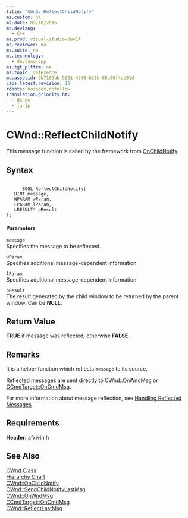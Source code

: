 ```yaml
---
title: "CWnd::ReflectChildNotify"
ms.custom: na
ms.date: 09/18/2016
ms.devlang: 
  - C++
ms.prod: visual-studio-dev14
ms.reviewer: na
ms.suite: na
ms.technology: 
  - devlang-cpp
ms.tgt_pltfrm: na
ms.topic: reference
ms.assetid: 9b7109ab-9201-4390-b23b-65a00f4ae91d
caps.latest.revision: 12
robots: noindex,nofollow
translation.priority.ht: 
  - de-de
  - ja-jp
---
```

# CWnd::ReflectChildNotify
This message function is called by the framework from [OnChildNotify](../vs140/CWnd--OnChildNotify.md).  
  
## Syntax  
  
```  
  
      BOOL ReflectChildNotify(  
   UINT message,  
   WPARAM wParam,  
   LPARAM lParam,  
   LRESULT* pResult   
);  
```  
  
#### Parameters  
 `message`  
 Specifies the message to be reflected.  
  
 `wParam`  
 Specifies additional message-dependent information.  
  
 `lParam`  
 Specifies additional message-dependent information.  
  
 `pResult`  
 The result generated by the child window to be returned by the parent window. Can be **NULL**.  
  
## Return Value  
 **TRUE** if message was reflected; otherwise **FALSE**.  
  
## Remarks  
 It is a helper function which reflects `message` to its source.  
  
 Reflected messages are sent directly to [CWnd::OnWndMsg](../vs140/CWnd--OnWndMsg.md) or [CCmdTarget::OnCmdMsg](../vs140/CCmdTarget--OnCmdMsg.md).  
  
 For more information about message reflection, see [Handling Reflected Messages](../vs140/Handling-Reflected-Messages.md).  
  
## Requirements  
 **Header:** afxwin.h  
  
## See Also  
 [CWnd Class](../vs140/CWnd-Class.md)   
 [Hierarchy Chart](../vs140/Hierarchy-Chart.md)   
 [CWnd::OnChildNotify](../vs140/CWnd--OnChildNotify.md)   
 [CWnd::SendChildNotifyLastMsg](../vs140/CWnd--SendChildNotifyLastMsg.md)   
 [CWnd::OnWndMsg](../vs140/CWnd--OnWndMsg.md)   
 [CCmdTarget::OnCmdMsg](../vs140/CCmdTarget--OnCmdMsg.md)   
 [CWnd::ReflectLastMsg](../vs140/CWnd--ReflectLastMsg.md)